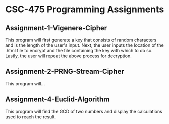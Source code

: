 # CSC-475 Programming Assignments

## Assignment-1-Vigenere-Cipher

This program will first generate a key that consists of random characters and is the length of the user's input.
Next, the user inputs the location of the .html file to encrypt and the file containing the key with which to do so.
Lastly, the user will repeat the above process for decryption.

## Assignment-2-PRNG-Stream-Cipher

This program will...

## Assignment-4-Euclid-Algorithm

This program will find the GCD of two numbers and display the calculations used to reach the result.
